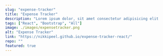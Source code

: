```yaml
---
slug: "expense-tracker"
title: "Expense Tracker"
description: "Lorem ipsum dolor, sit amet consectetur adipisicing elit. Neque molestias iste ipsa ab deserunt eveniet dolorem facere consequatur exercitationem necessitatibus. In, ipsa corporis totam beatae culpa quis aliquid delectus incidunt"
tags: ["React", "Bootstrap", "All"]
image: ./images/expensetracker.png
alt: "Expense Tracker"
link: "https://nikkipeel.github.io/expense-tracker-react/"
repo: ""
featured: true
---
```

